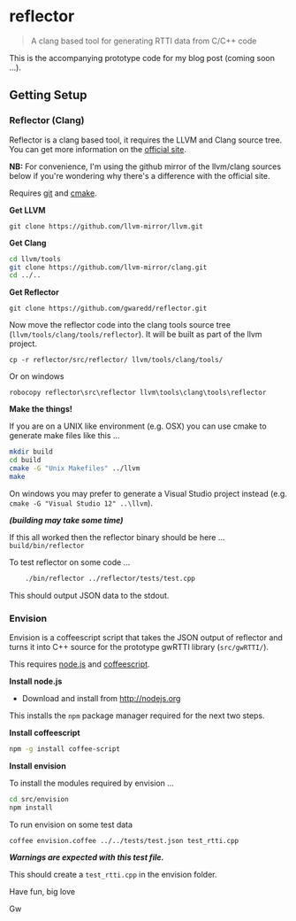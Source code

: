 # reflector
> A clang based tool for generating RTTI data from C/C++ code

This is the accompanying prototype code for my blog post (coming soon ...).

## Getting Setup

### Reflector (Clang)

Reflector is a clang based tool, it requires the LLVM and Clang source tree. You can get more information on the [official site](http://clang.llvm.org/get_started.html).

**NB:** For convenience, I'm using the github mirror of the llvm/clang sources below if you're wondering why there's a difference with the official site.

Requires [git](https://git-scm.com/) and [cmake](https://cmake.org/).


**Get LLVM**

```
git clone https://github.com/llvm-mirror/llvm.git
```

**Get Clang**

```bash
cd llvm/tools
git clone https://github.com/llvm-mirror/clang.git
cd ../..
```

**Get Reflector**
```
git clone https://github.com/gwaredd/reflector.git
```
Now move the reflector code into the clang tools source tree (`llvm/tools/clang/tools/reflector`). It will be built as part of the llvm project.
```
cp -r reflector/src/reflector/ llvm/tools/clang/tools/
```

Or on windows

```
robocopy reflector\src\reflector llvm\tools\clang\tools\reflector
```


**Make the things!**

If you are on a UNIX like environment (e.g. OSX) you can use cmake to generate make files like this ...

```bash
mkdir build
cd build
cmake -G "Unix Makefiles" ../llvm
make
```

On windows you may prefer to generate a Visual Studio project instead (e.g. `cmake -G "Visual Studio 12" ..\llvm`).

***(building may take some time)***

If this all worked then the reflector binary should be here ... `build/bin/reflector`

To test reflector on some code ...

```bash
    ./bin/reflector ../reflector/tests/test.cpp
```

This should output JSON data to the stdout.

### Envision

Envision is a coffeescript script that takes the JSON output of reflector and turns it into C++ source for the prototype gwRTTI library (`src/gwRTTI/`).

This requires [node.js](https://nodejs.org/) and [coffeescript](http://coffeescript.org/).

**Install node.js**
* Download and install from http://nodejs.org

This installs the `npm` package manager required for the next two steps.

**Install coffeescript**

```bash
npm -g install coffee-script
```

**Install envision**

To install the modules required by envision ...
```bash
cd src/envision
npm install
```
To run envision on some test data
```bash
coffee envision.coffee ../../tests/test.json test_rtti.cpp
```

***Warnings are expected with this test file.***

This should create a `test_rtti.cpp` in the envision folder.

Have fun, big love

Gw
